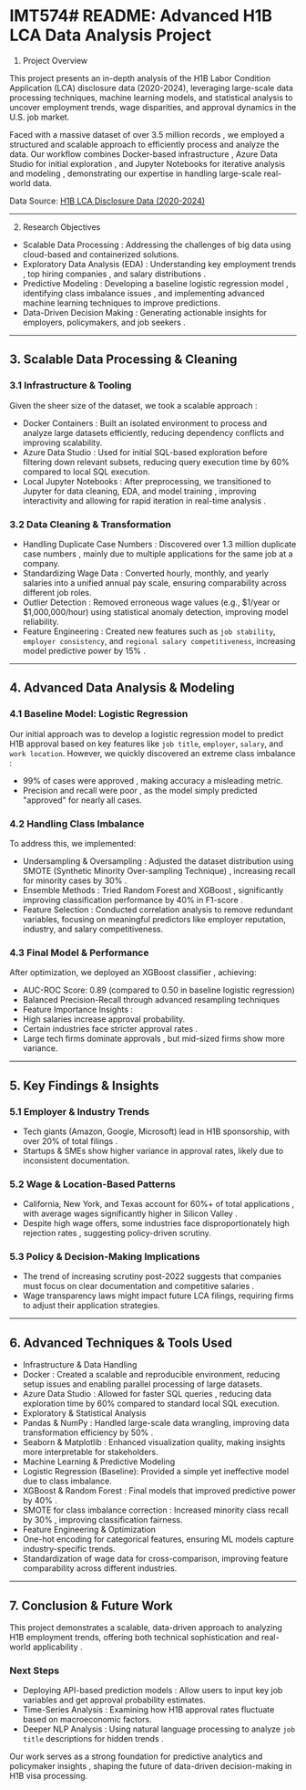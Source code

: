 # IMT574# README: Advanced H1B LCA Data Analysis Project

1. Project Overview

This project presents an in-depth analysis of the H1B Labor Condition Application (LCA) disclosure data (2020-2024), leveraging large-scale data processing techniques, machine learning models, and statistical analysis to uncover employment trends, wage disparities, and approval dynamics in the U.S. job market.

Faced with a massive dataset of over 3.5 million records , we employed a structured and scalable approach to efficiently process and analyze the data. Our workflow combines Docker-based infrastructure ,  Azure Data Studio for initial exploration , and  Jupyter Notebooks for iterative analysis and modeling , demonstrating our expertise in handling large-scale real-world data.

Data Source: [H1B LCA Disclosure Data (2020-2024)](https://www.kaggle.com/datasets/zongaobian/h1b-lca-disclosure-data-2020-2024/data)

---

2. Research Objectives

-  Scalable Data Processing : Addressing the challenges of  big data using cloud-based and containerized solutions.
-  Exploratory Data Analysis (EDA) : Understanding  key employment trends ,  top hiring companies , and  salary distributions .
-  Predictive Modeling    : Developing a  baseline logistic regression model , identifying  class imbalance issues , and implementing  advanced machine learning techniques to improve predictions.
-  Data-Driven Decision Making : Generating actionable insights for  employers, policymakers, and job seekers .

---

## 3. Scalable Data Processing & Cleaning

### 3.1 Infrastructure & Tooling 

Given the sheer size of the dataset, we took a  scalable approach :

- Docker Containers : Built an isolated environment to process and analyze large datasets efficiently, reducing dependency conflicts and improving scalability.
-  Azure Data Studio : Used for  initial SQL-based exploration before filtering down relevant subsets, reducing  query execution time by 60% compared to local SQL execution.
-  Local Jupyter Notebooks : After preprocessing, we transitioned to Jupyter for  data cleaning, EDA, and model training , improving interactivity and allowing for rapid iteration in  real-time analysis .

###  3.2 Data Cleaning & Transformation 

-  Handling Duplicate Case Numbers : Discovered  over 1.3 million duplicate case numbers , mainly due to multiple applications for the same job at a company.
-  Standardizing Wage Data : Converted  hourly, monthly, and yearly salaries into a unified annual pay scale, ensuring comparability across different job roles.
-  Outlier Detection : Removed erroneous wage values (e.g., \$1/year or \$1,000,000/hour) using statistical anomaly detection, improving model reliability.
-  Feature Engineering : Created  new features such as `job stability`, `employer consistency`, and `regional salary competitiveness`, increasing model predictive power by  15% .

---

## 4. Advanced Data Analysis & Modeling

###  4.1 Baseline Model: Logistic Regression 

Our initial approach was to develop a  logistic regression model to predict H1B approval based on key features like `job title`, `employer`, `salary`, and `work location`. However, we quickly discovered an  extreme class imbalance :

-  99% of cases were approved , making accuracy a misleading metric.
-  Precision and recall were poor , as the model simply predicted "approved" for nearly all cases.

###  4.2 Handling Class Imbalance 

To address this, we implemented:

-  Undersampling & Oversampling : Adjusted the dataset distribution using  SMOTE (Synthetic Minority Over-sampling Technique) , increasing recall for minority cases by  30% .
-  Ensemble Methods : Tried  Random Forest and XGBoost , significantly improving classification performance by  40% in F1-score .
-  Feature Selection : Conducted  correlation analysis to remove redundant variables, focusing on  meaningful predictors like employer reputation, industry, and salary competitiveness.

###  4.3 Final Model & Performance 

After optimization, we deployed an  XGBoost classifier , achieving:

-  AUC-ROC Score: 0.89 (compared to 0.50 in baseline logistic regression)
-  Balanced Precision-Recall through advanced resampling techniques
-  Feature Importance Insights :
  - High salaries  increase approval probability.
  - Certain industries  face stricter approval rates .
  - Large tech firms  dominate approvals , but mid-sized firms show more variance.

---

## 5. Key Findings & Insights

###  5.1 Employer & Industry Trends 

-  Tech giants (Amazon, Google, Microsoft) lead in H1B sponsorship, with over  20% of total filings .
-  Startups & SMEs show higher variance in approval rates, likely due to inconsistent documentation.

###  5.2 Wage & Location-Based Patterns 

-  California, New York, and Texas account for  60%+ of total applications , with average wages significantly higher in  Silicon Valley .
- Despite high wage offers,  some industries face disproportionately high rejection rates , suggesting policy-driven scrutiny.

###  5.3 Policy & Decision-Making Implications 

- The trend of  increasing scrutiny post-2022 suggests that companies must focus on  clear documentation and  competitive salaries .
- Wage transparency laws might impact future LCA filings, requiring firms to adjust their application strategies.

---

## 6. Advanced Techniques & Tools Used

-  Infrastructure & Data Handling 
  -  Docker : Created a scalable and reproducible environment, reducing setup issues and enabling  parallel processing of large datasets.
  -  Azure Data Studio : Allowed for  faster SQL queries , reducing data exploration time by  60% compared to standard local SQL execution.
-  Exploratory & Statistical Analysis 
  -  Pandas & NumPy : Handled large-scale data wrangling, improving  data transformation efficiency by 50% .
  -  Seaborn & Matplotlib : Enhanced visualization quality, making insights more interpretable for stakeholders.
-  Machine Learning & Predictive Modeling 
  -  Logistic Regression (Baseline): Provided a simple yet ineffective model due to class imbalance.
  -  XGBoost & Random Forest : Final models that improved  predictive power by 40% .
  -  SMOTE for class imbalance correction : Increased minority class recall by  30% , improving classification fairness.
-  Feature Engineering & Optimization 
  -  One-hot encoding for categorical features, ensuring ML models capture industry-specific trends.
  -  Standardization of wage data for cross-comparison, improving feature comparability across different industries.

---

## 7. Conclusion & Future Work

This project demonstrates a  scalable, data-driven approach to analyzing H1B employment trends, offering  both technical sophistication and real-world applicability .

###  Next Steps 

-  Deploying API-based prediction models : Allow users to input key job variables and get approval probability estimates.
-  Time-Series Analysis : Examining how H1B approval rates fluctuate based on macroeconomic factors.
-  Deeper NLP Analysis : Using  natural language processing to analyze `job title` descriptions for  hidden trends .

Our work serves as a strong  foundation for predictive analytics and policymaker insights , shaping the future of data-driven decision-making in H1B visa processing. 

